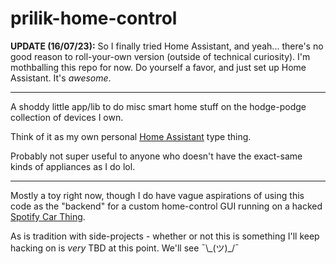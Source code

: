 # prilik-home-control

**UPDATE (16/07/23):** So I finally tried Home Assistant, and yeah... there's
no good reason to roll-your-own version (outside of technical curiosity). I'm
mothballing this repo for now. Do yourself a favor, and just set up Home
Assistant. It's _awesome_.

* * *

A shoddy little app/lib to do misc smart home stuff on the hodge-podge
collection of devices I own.

Think of it as my own personal [Home Assistant](https://www.home-assistant.io/)
type thing.

Probably not super useful to anyone who doesn't have the exact-same kinds of
appliances as I do lol.

* * *

Mostly a toy right now, though I do have vague aspirations of using this code as
the "backend" for a custom home-control GUI running on a hacked [Spotify Car
Thing](https://carthing.spotify.com/).

As is tradition with side-projects - whether or not this is something I'll keep
hacking on is _very_ TBD at this point. We'll see ¯\\\_(ツ)_/¯

